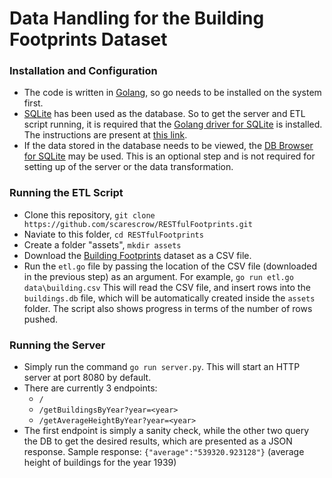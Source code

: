 # Data Handling for the Building Footprints Dataset

### Installation and Configuration

* The code is written in [Golang](https://golang.org/), so go needs to be installed on the system first.
* [SQLite](https://www.sqlite.org/index.html) has been used as the database. So to get the server and ETL script running, it is required that the [Golang driver for SQLite](https://github.com/mattn/go-sqlite3) is installed. The instructions are present at [this link](https://github.com/mattn/go-sqlite3#installation).
* If the data stored in the database needs to be viewed, the [DB Browser for SQLite](https://sqlitebrowser.org/) may be used. This is an optional step and is not required for setting up of the server or the data transformation.

### Running the ETL Script

* Clone this repository, `git clone https://github.com/scarescrow/RESTfulFootprints.git`
* Naviate to this folder, `cd RESTfulFootprints`
* Create a folder "assets", `mkdir assets`
* Download the [Building Footprints](https://data.cityofnewyork.us/Housing-Development/Building-Footprints/nqwf-w8eh) dataset as a CSV file.
* Run the `etl.go` file by passing the location of the CSV file (downloaded in the previous step) as an argument. For example, 
`go run etl.go data\building.csv`
This will read the CSV file, and insert rows into the `buildings.db` file, which will be automatically created inside the `assets` folder. The script also shows progress in terms of the number of rows pushed.

### Running the Server

* Simply run the command `go run server.py`. This will start an HTTP server at port 8080 by default.
* There are currently 3 endpoints:
    - `/`
    - `/getBuildingsByYear?year=<year>`
    - `/getAverageHeightByYear?year=<year>`
* The first endpoint is simply a sanity check, while the other two query the DB to get the desired results, which are presented as a JSON response. Sample response: `{"average":"539320.923128"}` (average height of buildings for the year 1939)